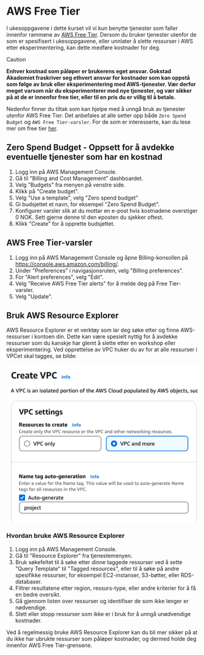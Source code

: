 # AWS Free Tier

I ukesoppgavene i dette kurset vil vi kun benytte tjenester som faller innenfor rammene av [AWS Free Tier](https://aws.amazon.com/free/). Dersom du bruker tjenester utenfor de som er spesifisert i ukesoppgavene, eller unnlater å slette ressurser i AWS etter eksperimentering, kan dette medføre kostnader for deg.

> [!CAUTION]
> **Enhver kostnad som påløper er brukerens eget ansvar. Gokstad Akademiet fraskriver seg ethvert ansvar for kostnader som kan oppstå som følge av bruk eller eksperimentering med AWS-tjenester. Vær derfor meget varsom når du eksperimenterer med nye tjenester, og vær sikker på at de er innenfor free tier, eller til en pris du er villig til å betale.**

Nedenfor finner du tiltak som kan hjelpe med å unngå bruk av tjenester utenfor AWS Free Tier. Det anbefales at alle setter opp både `Zero Spend Budget` og `AWS Free Tier-varsler`. For de som er interesserte, kan du lese mer om free tier [her](https://docs.aws.amazon.com/awsaccountbilling/latest/aboutv2/tracking-free-tier-usage.html).

## Zero Spend Budget - Oppsett for å avdekke eventuelle tjenester som har en kostnad

1. Logg inn på AWS Management Console.
2. Gå til "Billing and Cost Management" dashboardet.
3. Velg "Budgets" fra menyen på venstre side.
4. Klikk på "Create budget".
5. Velg "Use a template", velg "Zero spend budget"
6. Gi budsjettet et navn, for eksempel "Zero Spend Budget".
8. Konfigurer varsler slik at du mottar en e-post hvis kostnadene overstiger 0 NOK. Sett gjerne denne til den eposten du sjekker oftest. 
9. Klikk "Create" for å opprette budsjettet.

## AWS Free Tier-varsler

1. Logg inn på AWS Management Console og åpne Billing-konsollen på https://console.aws.amazon.com/billing/.
2. Under "Preferences" i navigasjonsruten, velg "Billing preferences".
3. For "Alert preferences", velg "Edit".
4. Velg "Receive AWS Free Tier alerts" for å melde deg på Free Tier-varsler. 
5. Velg "Update".

## Bruk AWS Resource Explorer

AWS Resource Explorer er et verktøy som lar deg søke etter og finne AWS-ressurser i kontoen din. Dette kan være spesielt nyttig for å avdekke ressurser som du kanskje har glemt å slette etter en workshop eller eksperimentering. Ved opprettelse av VPC huker du av for at alle ressurser i VPCet skal tagges, se bilde:

![Screenshot of AWS VPC Creation](static/img/vpc-tagging.png)

### Hvordan bruke AWS Resource Explorer

1. Logg inn på AWS Management Console.
2. Gå til "Resource Explorer" fra tjenestemenyen.
3. Bruk søkefeltet til å søke etter dinne taggede ressurser ved å sette "Query Template" til "Tagged resources", eller til å søke på andre spesifikke ressurser, for eksempel EC2-instanser, S3-bøtter, eller RDS-databaser.
4. Filtrer resultatene etter region, ressurs-type, eller andre kriterier for å få en bedre oversikt.
5. Gå gjennom listen over ressurser og identifiser de som ikke lenger er nødvendige.
6. Slett eller stopp ressurser som ikke er i bruk for å unngå unødvendige kostnader.

Ved å regelmessig bruke AWS Resource Explorer kan du bli mer sikker på at du ikke har ubrukte ressurser som påløper kostnader, og dermed holde deg innenfor AWS Free Tier-grensene.